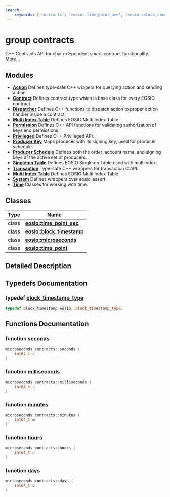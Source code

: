 ```yaml
---
search:
    keywords: ['contracts', 'eosio::time_point_sec', 'eosio::block_timestamp', 'eosio::microseconds', 'eosio::time_point', 'block_timestamp_type', 'seconds', 'milliseconds', 'minutes', 'hours', 'days']
---
```


# group contracts

C++ Contracts API for chain-dependent smart-contract functionality. [More...](#detailed-description)
## Modules

* [**Action**](group__action.md) Defines type-safe C++ wrapers for querying action and sending action. 
* [**Contract**](group__contract.md) Defines contract type which is base class for every EOSIO contract. 
* [**Dispatcher**](group__dispatcher.md) Defines C++ functions to dispatch action to proper action handler inside a contract. 
* [**Multi Index Table**](group__multiindex.md) Defines EOSIO Multi Index Table. 
* [**Permission**](group__permission.md) Defines C++ API functions for validating authorization of keys and permissions. 
* [**Privileged**](group__privileged.md) Defines C++ Privileged API. 
* [**Producer Key**](group__producer__key.md) Maps producer with its signing key, used for producer schedule. 
* [**Producer Schedule**](group__producer__schedule.md) Defines both the order, account name, and signing keys of the active set of producers. 
* [**Singleton Table**](group__singleton.md) Defines EOSIO Singleton Table used with multiindex. 
* [**Transaction**](group__transaction.md) Type-safe C++ wrappers for transaction C API. 
* [**Multi Index Table**](group__multi__index.md) Defines EOSIO Multi Index Table. 
* [**System**](group__system.md) Defines wrappers over eosio\_assert. 
* [**Time**](group__time.md) Classes for working with time. 


## Classes

|Type|Name|
|-----|-----|
|class|[**eosio::time\_point\_sec**](classeosio_1_1time__point__sec.md)|
|class|[**eosio::block\_timestamp**](classeosio_1_1block__timestamp.md)|
|class|[**eosio::microseconds**](classeosio_1_1microseconds.md)|
|class|[**eosio::time\_point**](classeosio_1_1time__point.md)|


## Detailed Description

## Typedefs Documentation

### typedef <a id="ga4f8fa835ef0dc341addb6e51d0d840b3" href="#ga4f8fa835ef0dc341addb6e51d0d840b3">block\_timestamp\_type</a>

```cpp
typedef block_timestamp eosio::block_timestamp_type;
```



## Functions Documentation

### function <a id="gaf7174ec0c48074b993ec6bac37a84682" href="#gaf7174ec0c48074b993ec6bac37a84682">seconds</a>

```cpp
microseconds contracts::seconds (
    int64_t s
)
```



### function <a id="ga2b8d5b8f5a1829bd6967c3fe89eea506" href="#ga2b8d5b8f5a1829bd6967c3fe89eea506">milliseconds</a>

```cpp
microseconds contracts::milliseconds (
    int64_t s
)
```



### function <a id="ga29a31fdb3cb6abce3f6abcf6840ea00c" href="#ga29a31fdb3cb6abce3f6abcf6840ea00c">minutes</a>

```cpp
microseconds contracts::minutes (
    int64_t m
)
```



### function <a id="ga33b982404d2fd14a2618564ae69db447" href="#ga33b982404d2fd14a2618564ae69db447">hours</a>

```cpp
microseconds contracts::hours (
    int64_t h
)
```



### function <a id="gae1538fa412576d5b367a62c2f0e38730" href="#gae1538fa412576d5b367a62c2f0e38730">days</a>

```cpp
microseconds contracts::days (
    int64_t d
)
```



